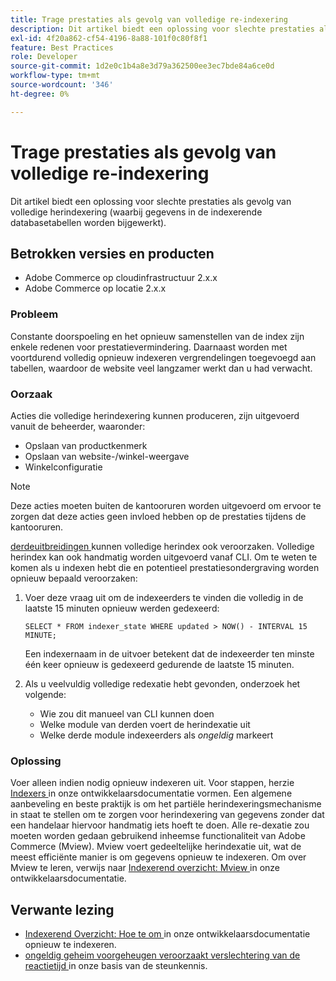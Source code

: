```yaml
---
title: Trage prestaties als gevolg van volledige re-indexering
description: Dit artikel biedt een oplossing voor slechte prestaties als gevolg van volledige herindexering (waarbij gegevens in de indexerende databasetabellen worden bijgewerkt).
exl-id: 4f20a862-cf54-4196-8a88-101f0c80f8f1
feature: Best Practices
role: Developer
source-git-commit: 1d2e0c1b4a8e3d79a362500ee3ec7bde84a6ce0d
workflow-type: tm+mt
source-wordcount: '346'
ht-degree: 0%

---
```


# Trage prestaties als gevolg van volledige re-indexering

Dit artikel biedt een oplossing voor slechte prestaties als gevolg van volledige herindexering (waarbij gegevens in de indexerende databasetabellen worden bijgewerkt).

## Betrokken versies en producten

* Adobe Commerce op cloudinfrastructuur 2.x.x
* Adobe Commerce op locatie 2.x.x

### Probleem

Constante doorspoeling en het opnieuw samenstellen van de index zijn enkele redenen voor prestatievermindering. Daarnaast worden met voortdurend volledig opnieuw indexeren vergrendelingen toegevoegd aan tabellen, waardoor de website veel langzamer werkt dan u had verwacht.

### Oorzaak

Acties die volledige herindexering kunnen produceren, zijn uitgevoerd vanuit de beheerder, waaronder:

* Opslaan van productkenmerk
* Opslaan van website-/winkel-weergave
* Winkelconfiguratie

>[!NOTE]
>
>Deze acties moeten buiten de kantooruren worden uitgevoerd om ervoor te zorgen dat deze acties geen invloed hebben op de prestaties tijdens de kantooruren.

[ derdeuitbreidingen ](https://support.magento.com/hc/en-us/articles/360042361152-Best-Practices-for-using-third-party-extensions-in-Magento) kunnen volledige herindex ook veroorzaken. Volledige herindex kan ook handmatig worden uitgevoerd vanaf CLI. Om te weten te komen als u indexen hebt die en potentieel prestatiesondergraving worden opnieuw bepaald veroorzaken:

1. Voer deze vraag uit om de indexeerders te vinden die volledig in de laatste 15 minuten opnieuw werden gedexeerd:

   ```
   SELECT * FROM indexer_state WHERE updated > NOW() - INTERVAL 15 MINUTE;
   ```

   Een indexernaam in de uitvoer betekent dat de indexeerder ten minste één keer opnieuw is gedexeerd gedurende de laatste 15 minuten.

1. Als u veelvuldig volledige redexatie hebt gevonden, onderzoek het volgende:
   * Wie zou dit manueel van CLI kunnen doen
   * Welke module van derden voert de herindexatie uit
   * Welke derde module indexeerders als *ongeldig* markeert

### Oplossing

Voer alleen indien nodig opnieuw indexeren uit. Voor stappen, herzie [ Indexers ](https://devdocs.magento.com/guides/v2.3/config-guide/cli/config-cli-subcommands-index.html#configure-indexers) in onze ontwikkelaarsdocumentatie vormen. Een algemene aanbeveling en beste praktijk is om het partiële herindexeringsmechanisme in staat te stellen om te zorgen voor herindexering van gegevens zonder dat een handelaar hiervoor handmatig iets hoeft te doen. Alle re-dexatie zou moeten worden gedaan gebruikend inheemse functionaliteit van Adobe Commerce (Mview). Mview voert gedeeltelijke herindexatie uit, wat de meest efficiënte manier is om gegevens opnieuw te indexeren. Om over Mview te leren, verwijs naar [ Indexerend overzicht: Mview ](https://devdocs.magento.com/guides/v2.3/extension-dev-guide/indexing.html#m2devgde-mview) in onze ontwikkelaarsdocumentatie.

## Verwante lezing

* [ Indexerend Overzicht: Hoe te om ](https://devdocs.magento.com/guides/v2.3/extension-dev-guide/indexing.html#how-to-reindex) in onze ontwikkelaarsdocumentatie opnieuw te indexeren.
* [ ongeldig geheim voorgeheugen veroorzaakt verslechtering van de reactietijd ](/help/troubleshooting/miscellaneous/invalidated-cache-causes-response-time-degradation.md) in onze basis van de steunkennis.
